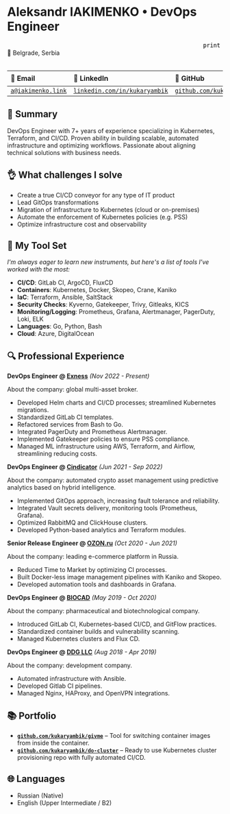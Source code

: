 # Aleksandr IAKIMENKO • DevOps Engineer

<div>
  <div align="right"><button style="border: none; background: none;" onclick="window.print()"><kbd>print</kbd></button></div>
  <div align="left">📍 Belgrade, Serbia</div><br>
</div>

| 📧 Email                                      | 🔗 LinkedIn                                                                   | 🔗 GitHub                                                  | 🛩️ Telegram                                 |
| :-------------------------------------------- | :---------------------------------------------------------------------------- | :--------------------------------------------------------- | :------------------------------------------ |
| [`a@iakimenko.link`](mailto:a@iakimenko.link) | [`linkedin.com/in/kukaryambik`](https://www.linkedin.com/in/kukaryambik/) | [`github.com/kukaryambik`](https://github.com/kukaryambik) | [`@kukaryambik`](https://t.me/kukaryambik/) |

## 🥜 Summary

DevOps Engineer with 7+ years of experience specializing in Kubernetes, Terraform, and CI/CD. Proven ability in building scalable, automated infrastructure and optimizing workflows. Passionate about aligning technical solutions with business needs.

## 👌 What challenges I solve

- Create a true CI/CD conveyor for any type of IT product
- Lead GitOps transformations
- Migration of infrastructure to Kubernetes (cloud or on-premises)
- Automate the enforcement of Kubernetes policies (e.g. PSS)
- Optimize infrastructure cost and observability

## 🧰 My Tool Set

_I'm always eager to learn new instruments, but here's a list of tools I've worked with the most:_

- **CI/CD**: GitLab CI, ArgoCD, FluxCD
- **Containers**: Kubernetes, Docker, Skopeo, Crane, Kaniko
- **IaC**: Terraform, Ansible, SaltStack
- **Security Checks**: Kyverno, Gatekeeper, Trivy, Gitleaks, KICS
- **Monitoring/Logging**: Prometheus, Grafana, Alertmanager, PagerDuty, Loki, ELK
- **Languages**: Go, Python, Bash
- **Cloud**: Azure, DigitalOcean

## 🔍 Professional Experience

**DevOps Engineer @ [Exness](https://www.exness.com/)** _(Nov 2022 - Present)_

About the company: global multi-asset broker.

- Developed Helm charts and CI/CD processes; streamlined Kubernetes migrations.
- Standardized GitLab CI templates.
- Refactored services from Bash to Go.
- Integrated PagerDuty and Prometheus Alertmanager.
- Implemented Gatekeeper policies to ensure PSS compliance.
- Managed ML infrastructure using AWS, Terraform, and Airflow, streamlining reducing costs.

**DevOps Engineer @ [Cindicator](https://cindicator.com/)** _(Jun 2021 - Sep 2022)_

About the company: automated crypto asset management using predictive analytics based on hybrid intelligence.

- Implemented GitOps approach, increasing fault tolerance and reliability.
- Integrated Vault secrets delivery, monitoring tools (Prometheus, Grafana).
- Optimized RabbitMQ and ClickHouse clusters.
- Developed Python-based analytics and Terraform modules.

**Senior Release Engineer @ [OZON.ru](https://www.ozon.ru/)** _(Oct 2020 - Jun 2021)_

About the company: leading e-commerce platform in Russia.

- Reduced Time to Market by optimizing CI processes.
- Built Docker-less image management pipelines with Kaniko and Skopeo.
- Developed automation tools and dashboards in Grafana.

**DevOps Engineer @ [BIOCAD](https://eng.biocad.ru/)** _(May 2019 - Oct 2020)_

About the company: pharmaceutical and biotechnological company.

- Introduced GitLab CI, Kubernetes-based CI/CD, and GitFlow practices.
- Standardized container builds and vulnerability scanning.
- Managed Kubernetes clusters and Flux CD.

**DevOps Engineer @ [DDG LLC](https://www.linkedin.com/company/ddgcorp/about/)** _(Aug 2018 - Apr 2019)_

About the company: development company.

- Automated infrastructure with Ansible.
- Developed Gitlab CI pipelines.
- Managed Nginx, HAProxy, and OpenVPN integrations.

## 📚 Portfolio

- **[`github.com/kukaryambik/givme`](https://github.com/kukaryambik/givme)** – Tool for switching container images from inside the container.
- **[`github.com/kukaryambik/do-cluster`](https://github.com/kukaryambik/do-cluster)** – Ready to use Kubernetes cluster provisioning repo with fully automated CI/CD.

## 🌐 Languages

- Russian (Native)
- English (Upper Intermediate / B2)
